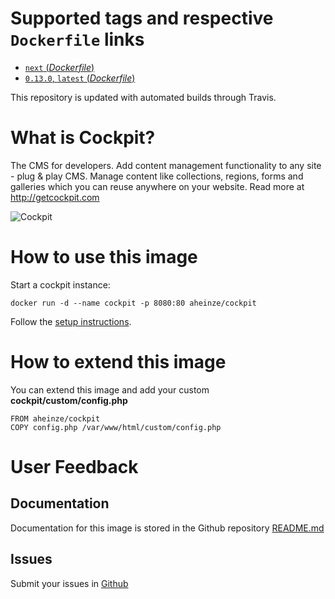 # Supported tags and respective `Dockerfile` links
- [`next` (*Dockerfile*)](https://github.com/aheinze/cockpit-docker/blob/master/Dockerfile)
- [`0.13.0`,  `latest` (*Dockerfile*)](https://github.com/aheinze/cockpit-docker/blob/master/Dockerfile)

This repository is updated with automated builds through Travis.

# What is Cockpit?

The CMS for developers. Add content management functionality to any site - plug & play CMS. Manage content like collections, regions, forms and galleries which you can reuse anywhere on your website. Read more at http://getcockpit.com

![Cockpit](http://getcockpit.com/site/assets/images/teaser.png)

# How to use this image
Start a cockpit instance:

    docker run -d --name cockpit -p 8080:80 aheinze/cockpit

Follow the [setup instructions](http://getcockpit.com/docs#!getting_started/setup).

# How to extend this image
You can extend this image and add your custom **cockpit/custom/config.php**

```
FROM aheinze/cockpit
COPY config.php /var/www/html/custom/config.php
```

# User Feedback
## Documentation
Documentation for this image is stored in the Github repository [README.md](https://github.com/aheinze/cockpit-docker)

## Issues
Submit your issues in [Github](https://github.com/aheinze/cockpit-docker/issues)
